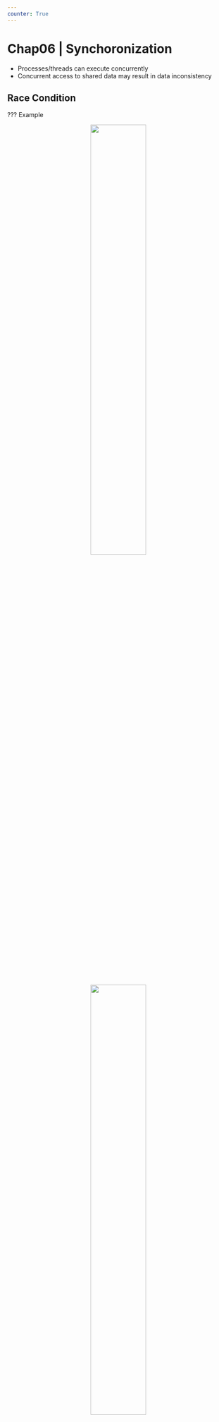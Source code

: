 ```yaml
---
counter: True  
---
```


# Chap06 | Synchoronization

* Processes/threads can execute concurrently
* Concurrent access to shared data may result in data inconsistency

## Race Condition

??? Example
    <div align = center><img src="https://cdn.hobbitqia.cc/20231107100556.png" width=50%></div>
    <div align = center><img src="https://cdn.hobbitqia.cc/20231107100608.png" width=50%></div>

Several processes (or threads) access and manipulate the same data *concurrently* and the outcome of the execution depends on the *particular order* in which the access takes place, is called a **race-condition**.  
多个进程并行地写数据，结果取决于写的先后顺序，这就是竞争条件。

在内核中，比如两个进程同时 `fork`，子进程可能拿到一样的 pid。

### critical section

修改共同变量的区域称为 critical section；共同区域之前叫 entry section，之后叫 exit section。
<div align = center><img src="https://cdn.hobbitqia.cc/20231107100813.png" width=50%></div>

* Single-core system: preventing interrupts （关闭中断）
* Multiple-processor: preventing interrupts are not feasible (depending on if kernel is preemptive or non-preemptive)
    * Preemptive – allows preemption of process when running in kernel mode
    * Non-preemptive – runs until exits kernel mode, blocks, or voluntarily yields CPU
    * 一定用synchronization来保护。

<!-- 期末填空题，必考 -->
<!-- prettier-ignore-start -->
!!! note "期末考点 三个条件"
    * Mutual Exclusion（互斥访问）
        * 在同一时刻，最多只有一个线程可以执行临界区
    * Progress（空闲让进）
        * 当没有线程在执行临界区代码时，必须在申请进入临界区的线程中选择一个线程，允许其执行临界区代码，保证程序执行的进展
    * Bounded waiting（有限等待）
        * 当一个进程申请进入临界区后，必须在有限的时间内获得许可并进入临界区，不能无限等待

<!-- prettier-ignore-end -->

## Peterson’s Solution

Peterson’s solution solves *two-processes/threads* synchronization (Only works for two processes case)

* It assumes that LOAD and STORE are **atomic**
    * atomic: execution cannot be interrupted
* Two processes share two variables
    * `boolean flag[2]`: whether a process is ready to enter the critical section
    * `int turn`: whose turn it is to enter the critical section

<div align = center><img src="https://cdn.hobbitqia.cc/20231107101358.png" width=60%></div>

**验证三个条件（考试考点）**

* Mutual exclusion
    * P0 enters CS:
        * Either `flag[1]=false` or `turn=0`
        * Now prove P1 will not be able to enter CS
    * Case 1: `flag[1]=false` -> P1 is out CS
    * Case 2: `flag[1]=true`, `turn=1` -> P0 is looping, contradicts with P0 is in CS
    * Case 3: `flag[1]=true`, `turn=0` -> P1 is looping
* Process requirement

    <div align = center><img src="https://cdn.hobbitqia.cc/20231107102048.png" width=60%></div>

* Bounded waiting

    <div align = center><img src="https://cdn.hobbitqia.cc/20231107102121.png" width=60%></div>

    Whether P0 enters CS depends on P1; Whether P1 enters CS depends on P0; P0 will enter CS after one limited entry P1

Peterson’s Solution is not guaranteed to work on modern architectures.

* Only works for two processes case
* It assumes that LOAD and STORE are atomic
* Instruction reorder

    指令会乱序执行。

!!! Example
    <div align = center><img src="https://cdn.hobbitqia.cc/20231107102733.png" width=60%></div>

    100 is the expected output.  
    但是线程 2 的代码可能被乱序，两条指令交换顺序，这样输出就可能变成 0。 

## Hardware Support for Synchronization

Many systems provide hardware support for critical section code

* Uniprocessors: disable interrupts
* Solutions:
    * **Memory barriers**
    * **Hardware instructions**
        * **test-and-set**: either test memory word and set value
        * **compare-and-swap**: compare and swap contents of two memory words
    * **Atomic variables**

### Memory Barriers

**Memory model** are the memory guarantees a computer architecture makes to application programs.

* **Strongly ordered** – where a memory modification of one processor is immediately visible to all other processors.

    一个内存的修改要立刻被所有的 processors 看到。

* **Weakly ordered** – where a memory modification of one processor may not be immediately visible to all other processors.

A **memory barrier** is an instruction that forces any change in memory to be propagated (made visible) to all other processors.  

!!! Example
    <div align = center><img src="https://cdn.hobbitqia.cc/20231107103903.png" width=55%></div>
    
* X86 support
    * 写内存屏障 (Store Memory Barrier)：在指令后插入 Store Barrier，能让写入缓存中最新数据更新写入内存中，让其他线程可见。 强制写入内存，这种显式调用，不会让 CPU 去进行指令重排序。
    * 读内存屏障 (Load Memory Barrier)：在指令后插入 Load Barrier，可以让高速缓存中的数据失效，强制重新从内存中加载数据。也是不会让 CPU 去进行指令重排。

### Hardware Instructions

Special hardware instructions that allow us to either test-and modify the content of a word, or two swap the contents of two words atomically (uninterruptable)

#### Test-and-Set Instruction

Defined as below, but atomically. 
``` C
bool test_set (bool *target)
{
    bool rv = *target;
    *target = TRUE;
    return rv:
}
```

!!! Example "Lock with Test-and-Set"
    ``` C
    bool lock = FALSE
    do {
        while (test_set(&lock)); // busy wait
        critical section
        lock = FALSE;
        remainder section 
    } while (TRUE);
    ```

!!! Example "Bounded Waiting for Test-and-Set Lock"
    上面的程序满足前两个条件，不一定满足 bounded waiting。下面的代码可以把锁从 T0 传到 T1，再传到 T2。
    <div align = center><img src="https://cdn.hobbitqia.cc/20231107105603.png" width=55%></div>

#### Compare-and-Swap Instruction

Executed atomically, the swap takes place only under this condition.

``` C
int compare_and_swap(int *value, int expected, int new_value)
{
    int temp = *value;
    if (*value == expected)
        *value = new_value;
    return temp;
}
```

Shared integer lock initialized to 0;
``` C
while (true)
{
    while (compare_and_swap(&lock, 0, 1) != 0); /* do nothing */
    /* critical section */
    lock = 0;
    /* remainder section */
}
```

x86 中实现了 `cmpxchg`。

### Atomic Variables

One tool is an atomic variable that provides atomic (uninterruptible) updates on basic data types such as integers and booleans. 

The `increment()` function can be implemented as follows:
``` C
void increment(atomic_int *v) {
    int temp;
    do {
        temp = *v;
    } while (temp != (compare_and_swap(v,temp,temp+1)));
}
```

## Mutex Lock

Mutex Locks 支持 `acquire()` （获得这个锁）`release()`（释放这个锁）。因此 `acquire, release` 是原子的。

This solution requires busy waiting

* This lock therefore called a **spinlock**

``` C
bool locked = false;
acquire() {
    while (compare_and_swap(&locked, false, true))
    ; //busy waiting
}
release() {
    locked = false;
}
```

**问题：**如果一个进程有时间片，但是拿不到锁，一直 spin，会浪费 CPU 时间。

we put the busy waiting thread into suspended (yield-> moving from running to **sleeping**)  
When the lock is locked, change process’s state to SLEEP, add to the queue, and call `schedule()`

## Semaphore

Synchronization tool that provides more sophisticated ways (than Mutex locks) for process to synchronize their activities.

Can only be accessed via two indivisible (atomic) operations

* `wait()` and `signal()` (Originally called P() and V() Dutch)
    * `wait()`

        想拿到这个 semaphore，如果拿不到，就一直等待。
        ``` C
        wait(S) { 
            while (S <= 0) ; // busy wait
            S--;
        }
        ```

    * `signal()`

        释放 semaphore。
        ``` C
        signal(S) { 
            S++;
        }
        ```

* **Counting semaphore** – integer value can range over an unrestricted domain
* **Binary semaphore** – integer value can range only between 0 and 1
    * Same as a mutex lock

!!! Example
    可以用来解决同步问题：
    <div align = center><img src="https://cdn.hobbitqia.cc/20231107113130.png" width=55%></div>
    
### Semaphore w/ waiting queue

> 要yield然后sleep，所以需要context switch

With each semaphore there is an associated waiting queue. 

``` C
typedef struct { 
    int value; 
    struct list_head * waiting_queue; 
} semaphore; 
```

Two operations:

* `block` – place the process invoking the operation on the appropriate waiting queue.

    把当前的进程 sleep，放到 waiting queue 里面。

* `wakeup` – remove one of processes in the waiting queue and place it in the ready queue.

    从 waiting queue 里面拿出一个进程，放到 ready queue 里面。

Implemetation with waiting queue: (need to be atomic by spinlock)

``` C
wait(semaphore *S) {
    S->value--;
    if (S->value < 0) {
        add this process to S->list;
        block();
    }
}
signal(semaphore *S) {
    S->value++;
    if (S->value <= 0) {
        remove a proc.P from S->list;
        wakeup(P);
    }
}
```

这里有 busy waiting, 但在 critical section 里不需要（没有拿到 semaphor 就会 sleep，还没有走到 critical section），只有 `wait` 和 `signal` 里需要 busy wait。
<div align = center><img src="https://cdn.hobbitqia.cc/20231107113810.png" width=55%></div>

!!! Info "Comparison between mutex and semaphore"
    * Mutex or spinlock
        * Pros: no blocking
        * Cons: Waste CPU on looping
        * Good for short critical section
    * Semaphore
        * Pros: no looping
        * Cons: context switch is time-consuming
        * Good for long critical section

??? Example "Semaphore w/ waiting queue in practice"
    真实实现里，需要有 spinlock 来保护 semaphore 操作的原子性。
    21行和22行一定不能互换，否则会出现死锁。
    <div align = center><img src="https://cdn.hobbitqia.cc/20231107114117.png" width=50%></div>
    <div align = center><img src="https://cdn.hobbitqia.cc/20231107114150.png" width=50%></div>

## Deadlock and Starvation

* **Deadlock**: two or more processes are waiting indefinitely for an event that can be caused by only one of the waiting processes.
    
    <div align = center><img src="https://cdn.hobbitqia.cc/20231107114756.png" width=50%></div>

* **Starvation**: indefinite blocking. a process may never be removed from the semaphore’s waiting queue.

Deadlock 是大家都拿不到锁，Starvation 是有的进程拿不到锁。

## Priority Inversion

Priority Inversion: a higher priority process is indirectly preempted by a lower priority task. 

高优先级等低优先级（锁先被低优先级拿到），但是低优先级的进程拿不到 CPU，就无法释放锁。

!!! Example "Priority Inversion"
    <div align = center><img src="https://cdn.hobbitqia.cc/20231107115008.png" width=50%></div>

Solution: **priority inheritance**  

* temporary assign the highest priority of waiting process (PH) to the process holding the lock (PL)

    如果低优先级的进程拿到了锁，而且这个锁上有高优先级的进程在等，就提高低优先级的进程的优先级，继承锁的优先级（取决于在这个锁上等待的进程的最高的优先级）。

## Linux Synchronization

2.6 以前的版本的 kernel 中通过禁用中断来实现一些短的 critical section；2.6 及之后的版本的 kernel 是抢占式的。

Linux 提供：

* Atomic integers
* Spinlocks
* Semaphores

    在 `linux/include/linux/semaphore.h` 中，`down()` 是 lock（如果要进入 sleep，它会**先释放锁再睡**眠，唤醒之后会立刻重新获得锁），`up()` 是 unlock。
* [Reader-writer locks](https://en.wikipedia.org/wiki/Read-copy-update)

## POSIX Synchronization

POSIX API provides

* mutex locks
* semaphores
* condition variable

### Mutex Locks

* Creating and initializing the lock

    ``` C
    #include <pthread.h>
    pthread_mutex_t mutex;
    /* create and initialize the mutex lock */
    pthread_mutex_init(&mutex, NULL);
    ```

* Acquiring and releasing the lock
    
    ``` C
    /* acquire the mutex lock */
    pthread_mutex_lock(&mutex);
    /* critical section */
    /* release the mutex lock */
    pthread_mutex_unlock(&mutex);
    ```

### Semaphores

*Named semaphores* can be used by unrelated processes, *unnamed* cannot.  
    `sem_open(), sem_init(), sem_wait(), sem_post()`

```C
#include <stdio.h>
#include <pthread.h>
#include <semaphore.h>
#include <unistd.h>

#define NUM_THREADS 5

sem_t semaphore;  // 定义信号量

void* access_resource(void* arg) {
    int thread_id = *(int*)arg;
    
    printf("Thread %d: Waiting to access resource...\n", thread_id);
    
    // 等待信号量，尝试访问资源
    sem_wait(&semaphore);
    
    printf("Thread %d: Accessing resource...\n", thread_id);
    sleep(1);  // 模拟访问资源的操作
    printf("Thread %d: Releasing resource...\n", thread_id);
    
    // 释放信号量，表示离开资源
    sem_post(&semaphore);
    
    return NULL;
}

int main() {
    pthread_t threads[NUM_THREADS];
    int thread_ids[NUM_THREADS];
    
    // 初始化信号量，设定初始值为3，表示最多允许3个线程同时访问资源
    sem_init(&semaphore, 0, 3);
    
    // 创建多个线程
    for (int i = 0; i < NUM_THREADS; i++) {
        thread_ids[i] = i + 1;
        pthread_create(&threads[i], NULL, access_resource, &thread_ids[i]);
    }
    
    // 等待所有线程完成
    for (int i = 0; i < NUM_THREADS; i++) {
        pthread_join(threads[i], NULL);
    }
    
    // 销毁信号量
    sem_destroy(&semaphore);
    
    return 0;
}
```

#### Unamed Semaphores

* Creating an initializing the semaphore:

    ``` C
    #include <semaphore.h>
    sem_t sem;
    /* Create the semaphore and initialize it to 1 */
    sem_init(&sem, 0, 1);
    ```

* Acquiring and releasing the semaphore:

    ``` C
    /* acquire the semaphore */
    sem_wait(&sem);
    /* critical section */
    /* release the semaphore */
    sem_post(&sem);
    ```

#### Named Semaphores

* Creating an initializing the semaphore:

    ``` C
    #include <semaphore.h>
    sem_t *sem;
    /* Create the semaphore and initialize it to 1 */
    sem = sem_open("SEM", O_CREAT, 0666, 1);
    ```

* Another process can access the semaphore by referring to its name **SEM**.
* Acquiring and releasing the semaphore:

    ``` C
    /* acquire the semaphore */
    sem_wait(sem);
    /* critical section */
    /* release the semaphore */
    sem_post(sem);
    ```

### Condition Variable

!!! Question "When should we use condition variables?" 
    <div align = center><img src="https://cdn.hobbitqia.cc/20231107121112.png" width=50%></div>

Operations supported by a condition variable are:

* `wait(condition, lock)`: release lock, put thread to sleep until condition is signaled; when thread wakes up again, re-acquire lock before returning.

    等待一个条件（先放锁然后睡眠，等待被唤醒，被唤醒之后重新获得锁）。

* `signal(condition, lock)`: if any threads are waiting on condition, wake up one of them. Caller must hold lock, which must be the same as the lock used in the wait call.
    
    唤醒一个等待线程。

* `broadcast(condition, lock)`: same as signal, except wake up all waiting threads.
    
    唤醒所有的等待线程。

``` C
pthread_mutex_t mutex; 
pthread_cond_t cond_var;
pthread_mutex_init(&mutex, NULL); 
pthread_cond_init(&cond_var, NULL);
// Thread waiting for the condition a == b to become true:
pthread_mutex_lock(&mutex);
while(a != b)                               // 一般要重复尝试，所以用 while 而不是 if
    pthread_cond_wait(&cond_var, &mutex);   // release lock when wait, acquire lock when being signaled
pthread_mutex_unlock(&mutex);
// Thread signaling another thread waiting on the condition variable:
pthread_mutex_lock(&mutex);
a = b;
pthread_cond_signal(&cond_var);
pthread_mutex_unlock(&mutex);
```

??? Example
    <div align = center><img src="https://cdn.hobbitqia.cc/20231107121742.png" width=50%></div>

* Condition variable can wake up all threads, semaphore can only wake up one by one.   
* Sometimes we only care if the queue is empty or not, while don’t care the queue length.

    有的时候我们不关心等待队列的长度，那么 semaphore 的 val 就没有用处了。

* Mutex is used to guarantee that operations are atomic.

## Synchronization Examples
> 每年必考一个大题，难度在1、2 之间

一般我们用信号量解决问题，因为信号量相对来说功能更多，而且很多操作系统对信号量做了更多设计，用来避免 busy waiting 等问题。

一个信号量用来表示 一类资源的余量；`wait()` 等待到其有余量时从中取走一个，而 `signal()` 释放一个资源。

### Bounded-Buffer Problem

Two processes, the producer and the consumer share n buffers

* the producer generates data, puts it into the buffer.
    * the producer won’t try to add data into the buffer if it is full.

        当 buffer 满的时候，生产者不能再放数据，应该 sleep。

* the consumer consumes data by removing it from the buffer.
    * the consumer won’t try to remove data from an empty buffer.
        
        当 buffer 空的时候，消费者不能再取数据，应该 sleep。

定义哪些 mutex 和 semaphor?  
buffer 需要互斥的保护，因此需要一个 mutex。当它满了的时候就让 producer 睡眠，当它空的时候就让 consumer 睡眠，因此需要两个 semaphor。

* The producer process
    ``` C
    do {
        //produce an item
        ...
        wait(empty-slots);      // 把 empty-slots 减一（初始为 N）
        wait(mutex);
        //add the item to the buffer
        ...
        signal(mutex);
        signal(full-slots);
    } while (TRUE)
    ```
    这里 `wait()` 的**顺序不能调换**：如果先 `wait(mutex)`，那么 `wait(empty-slots)` 之后，如果 buffer 空了，那么这个时候就会带着 mutex 休眠，这样另一个进程也拿不到这个锁了。
* The consumer process
    ``` C
    do {
        //produce an item
        ...
        wait(full-slots);           // 把 full-slots 减一（初始为 0）
        wait(mutex);
        //remove the item to the buffer
        ...
        signal(mutex);
        signal(empty-slots);
    } while (TRUE)
    ```

### Readers-writers problem

A data set is shared among a number of concurrent processes

* readers: only read the data set; they do not perform any updates
* writers: can both read and write

多个 reader 可以共享，即同时读；但只能有一个 write 访问数据（写和读也不共享）。

Solution:

* semaphore *mutex* initialized to 1
* semaphore *write* initialized to 1
* integer *readcount* initialized to 0

* The writer process    
    ``` C
    The writer process
    do {
        wait(write);
        //write the shared data
        ....
        signal(write);
    } while (TRUE);
    ```
* The reader process
    ``` C
    do {
        wait(mutex);
        readcount++;
        if (readcount == 1) 
            wait(write);
        signal(mutex)
        
        //reading data
        ...
        wait(mutex);
        readcount--;
        if (readcount == 0) 
            signal(write);
        signal(mutex);
    } while(TRUE);
    ```
    mutex 用来保护 `readcount`。这里如果 count 是 1，就获得 `write` 的锁来保护这个 read。假设 writer 拿到了锁，来了 5 个 reader，那么第一个会 sleep 在 write 上，剩下 4 个 reader 会 sleep 在 mutex 上。  
    怎样才能不带着锁休眠？

Two variations of readers-writers problem

* Reader first

    如果有 reader holds data，writer 永远拿不到锁，要等所有的 reader 结束。

* Writer first

    如果 write ready 了，他就会尽可能早地进行写操作。如果有 reader hold data，那么需要等待 ready writer 结束后再读。

**上面的代码是 Reader first。**

<!-- prettier-ignore-start -->
???+ code "write first"

    在 Readers-Writers 问题中，Write-First 策略优先考虑写者，确保一旦有写者请求写入，读者将被阻止，直到写操作完成。这样可以防止写者长时间等待，但可能导致读者延迟。

    以下是 Write-First 策略的伪代码：

    初始化变量

    int read_count = 0             // 当前正在读的读者数量
    boolean writer_waiting = false // 指示是否有写者等待
    semaphore mutex = 1            // 保护读者计数器的锁
    semaphore write_lock = 1       // 控制对资源的写入
    semaphore read_lock = 1        // 控制对资源的读取（防止写优先时读者抢占资源）

    写者（Writer）过程
    ``` C
    writer() {
        wait(mutex)
        writer_waiting = true       // 标记有写者等待
        signal(mutex)

        wait(write_lock)            // 请求写入权限

        // 进行写操作
        write_data()

        signal(write_lock)          // 释放写入权限

        wait(mutex)
        writer_waiting = false      // 清除写者等待标记
        if (read_count > 0)         // 若有读者等待，允许其读取
            signal(read_lock)
        signal(mutex)
    }
    ```

    读者（Reader）过程
    ``` C
    reader() {
        wait(mutex)
        if (writer_waiting)         // 若有写者等待，阻止读者进入
            wait(read_lock)         // 等待写者完成后才允许进入
        read_count += 1
        if (read_count == 1)        // 第一个读者需要获得写入权限（防止写者打断读者）
            wait(write_lock)
        signal(mutex)

        // 进行读操作
        read_data()

        wait(mutex)
        read_count -= 1
        if (read_count == 0)        // 最后一个读者释放写入权限
            signal(write_lock)
        signal(mutex)
    }
    ```

    伪代码说明:
        1.	写者优先：写者在请求时会设置 writer_waiting 标志，并请求 write_lock。在写者请求写入后，后续到来的读者在 read_lock 处等待，直到写者完成。
        2.	读者控制：
        •	第一个读者进入时，会锁定 write_lock，防止写者在读者读完前抢占资源。
        •	最后一个读者离开时释放 write_lock，允许写者进入。
        3.	写者和读者等待释放：当写者完成后，若有读者等待且 read_count > 0，则通过 read_lock 允许读者进入。
<!-- prettier-ignore-end -->

### Dining-philosophers problem

Philosophers spend their lives thinking and eating, they sit in a round table, but don’t interact with each other.  
<div align = center><img src="https://cdn.hobbitqia.cc/20231109205206.png" width=50%></div>

每次只能拿一根筷子，但是要拿到两只筷子才能吃饭。例如如果每个人都先拿自己右边的筷子，再准备拿左边的筷子，就会卡死。

Solution: only odd philosophers start left-hand first, and even philosophers start right-hand first. This does not deadlock.


## Takeaway

!!! summary "Takeaway"
    * Data race
        * Less than 2M example
        * Reason
    * Critical section
        * Three requirements
    * Peterson’s Solution
    * Hardware Support for Synchronization
        * Memory barrier, hardware instruction, atomic variables
    * Mutex lock
    * Semaphore
    * Linux provides:
        * atomic integers
        * spinlocks
        * semaphores
        * reader-writer lock
